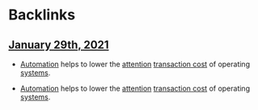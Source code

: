 
# Backlinks
## [January 29th, 2021](<January 29th, 2021.md>)
- [Automation]([automation](<automation.md>)) helps to lower the [attention](<attention.md>) [transaction cost](<transaction cost.md>) of operating [systems](<systems.md>).

- [Automation]([automation](<automation.md>)) helps to lower the [attention](<attention.md>) [transaction cost](<transaction cost.md>) of operating [systems](<systems.md>).


